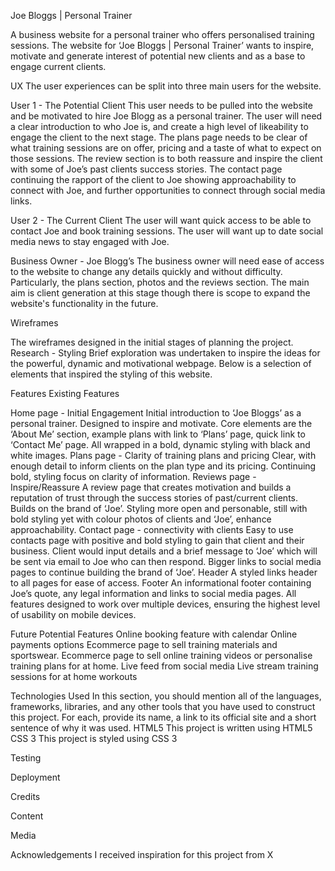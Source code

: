 Joe Bloggs | Personal Trainer

A business website for a personal trainer who offers personalised training sessions. 
The website for ‘Joe Bloggs | Personal Trainer’ wants to inspire, motivate and generate interest of potential new clients and as a base to engage current clients.
 
UX
The user experiences can be split into three main users for the website.

User 1 - The Potential Client
This user needs to be pulled into the website and be motivated to hire Joe Blogg as a personal trainer. The user will need a clear introduction to who Joe is, and create a high level of likeability to engage the client to the next stage. The plans page needs to be clear of what training sessions are on offer, pricing and a taste of what to expect on those sessions. The review section is to both reassure and inspire the client with some of Joe’s past clients success stories. The contact page continuing the rapport of the client to Joe showing approachability to connect with Joe, and further opportunities to connect through social media links.

User 2 - The Current Client
The user will want quick access to be able to contact Joe and book training sessions. The user will want up to date social media news to stay engaged with Joe.

Business Owner - Joe Blogg’s
The business owner will need ease of access to the website to change any details quickly and without difficulty. Particularly, the plans section, photos and the reviews section. The main aim is client generation at this stage though there is scope to expand the website's functionality in the future.   
 
Wireframes   

 

 

 

 
 
 
 
 
 

 
The wireframes designed in the initial stages of planning the project.
Research - Styling 
Brief exploration was undertaken to inspire the ideas for the powerful, dynamic and motivational webpage. Below is a selection of elements that inspired the styling of this website.







Features
Existing Features

Home page - Initial Engagement 
Initial introduction to ‘Joe Bloggs’ as a personal trainer. Designed to inspire and motivate. Core elements are the ‘About Me’ section, example plans with link to ‘Plans’ page, quick link to ‘Contact Me’ page. All wrapped in a bold, dynamic styling with black and white images. 
Plans page - Clarity of training plans and pricing
Clear, with enough detail to inform clients on the plan type and its pricing. Continuing bold, styling focus on clarity of information.
Reviews page - Inspire/Reassure
A review page that creates motivation and builds a reputation of trust through the success stories of past/current clients. Builds on the brand of ‘Joe’. Styling more open and personable, still with bold styling yet with colour photos of clients and ‘Joe’, enhance approachability.
Contact page - connectivity with clients
Easy to use contacts page with positive and bold styling to gain that client and their business. Client would input details and a brief message to ‘Joe’ which will be sent via email to Joe who can then respond. Bigger links to social media pages to continue building the brand of ‘Joe’.
Header
A styled links header to all pages for ease of access.
Footer
An informational footer containing Joe’s quote, any legal information and links to social media pages.
All features designed to work over multiple devices, ensuring the highest level of usability on mobile devices.  

 
Future Potential Features
Online booking feature with calendar 
Online payments options
Ecommerce page to sell training materials and sportswear.
Ecommerce page to sell online training videos or personalise training plans for at home.
Live feed from social media
Live stream training sessions for at home workouts



Technologies Used
In this section, you should mention all of the languages, frameworks, libraries, and any other tools that you have used to construct this project. For each, provide its name, a link to its official site and a short sentence of why it was used.
HTML5 
This project is written using HTML5
CSS 3
This project is styled using CSS 3

Testing

Deployment


Credits

Content

Media

Acknowledgements
I received inspiration for this project from X
